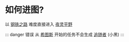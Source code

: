 # 如何进图?

以 [钢铁之路](https://warframe.huijiwiki.com/wiki/钢铁之路) 难度直接进入 [夜灵平野](https://warframe.huijiwiki.com/wiki/夜灵平野)

::: danger 错误
从 [希图斯](https://warframe.huijiwiki.com/wiki/希图斯) 开始的任务不会生成 [追随者](https://warframe.huijiwiki.com/wiki/追随者) (小黑)
:::
